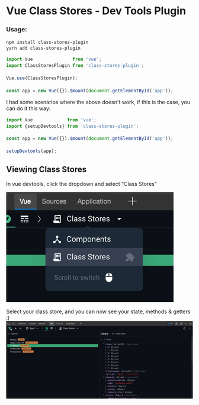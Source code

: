 # Vue Class Stores - Dev Tools Plugin

### Usage:

```shell
npm install class-stores-plugin
yarn add class-stores-plugin
```

```javascript
import Vue               from 'vue';
import ClassStoresPlugin from 'class-stores-plugin';

Vue.use(ClassStoresPlugin);

const app = new Vue({}).$mount(document.getElementById('app'));
```

I had some scenarios where the above doesn't work, if this is the case, you can do it this way:

```javascript
import Vue             from 'vue';
import {setupDevtools} from 'class-stores-plugin';

const app = new Vue({}).$mount(document.getElementById('app'));

setupDevtools(app);
```

## Viewing Class Stores
In vue devtools, click the dropdown and select "Class Stores"

![vue-dev-tools-access.png](repo/vue-dev-tools-access.png)

Select your class store, and you can now see your state, methods & getters :)
![img.png](repo/devtools.png)
